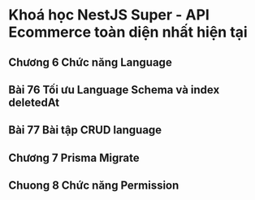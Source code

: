 # Khoá học NestJS Super - API Ecommerce toàn diện nhất hiện tại

## Chương 6 Chức năng Language

## Bài 76 Tối ưu Language Schema và index deletedAt

## Bài 77 Bài tập CRUD language

## Chương 7 Prisma Migrate

## Chuong 8 Chức năng Permission
